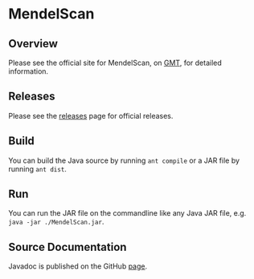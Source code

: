 # MendelScan

## Overview

Please see the official site for MendelScan, on [GMT][], for detailed information.

[GMT]: http://gmt.genome.wustl.edu/mendelscan/

## Releases

Please see the [releases][] page for official releases.

## Build

You can build the Java source by running `ant compile` or a JAR file by running `ant dist`.

[releases]: https://github.com/genome/mendelscan/releases

## Run

You can run the JAR file on the commandline like any Java JAR file, e.g. `java -jar ./MendelScan.jar`.

## Source Documentation

Javadoc is published on the GitHub [page][gh-pages].

[gh-pages]: http://genome.github.io/mendelscan/
